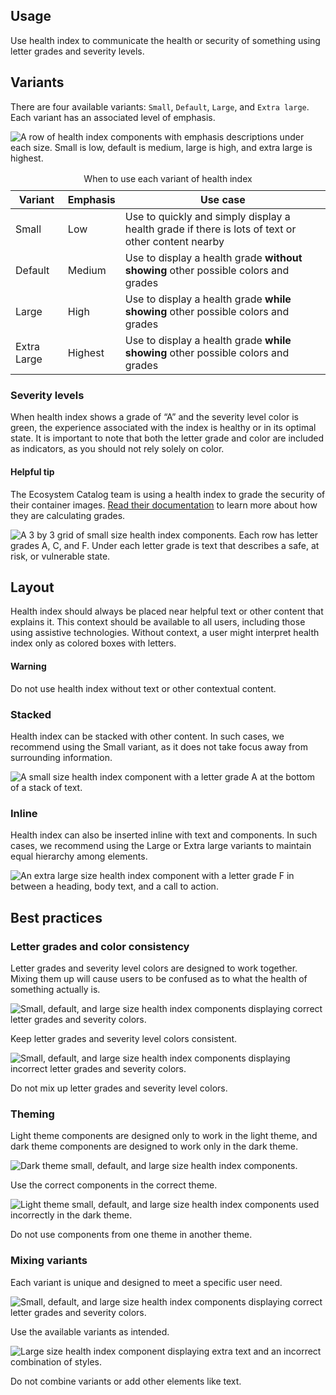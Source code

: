 <style>
  .list-flat {
    margin: 0;
    padding: 0;
    list-style: none;
  }
  rh-table caption {
    font-weight: var(--rh-font-weight-body-text-regular, 400);
    font-size: var(--rh-font-size-code-sm, 0.875rem);
  }
</style>

## Usage

Use health index to communicate the health or security of something using letter grades and severity levels.

## Variants

There are four available variants: `Small`, `Default`, `Large`, and `Extra large`. Each variant has an associated level of emphasis.


<uxdot-example width-adjustment="752px">
  <img src="../guidelines-variants.svg" alt="A row of health index components with emphasis descriptions under each size. Small is low, default is medium, large is high, and extra large is highest.">
</uxdot-example>

<rh-table>
  <table>
    <caption>When to use each variant of health index</caption>
    <thead>
      <tr>
        <th scope="col" data-label="Variant">Variant</th>
        <th scope="col" data-label="Emphasis">Emphasis</th>
        <th scope="col" data-label="Use case">Use case</th>
      </tr>
    </thead>
    <tbody>
      <tr>
        <td data-label="Variant">Small</td>
        <td data-label="Emphasis">Low</td>
        <td data-label="Use case">Use to quickly and simply display a health grade if there is lots of text or other content nearby</td>
      </tr>
      <tr>
        <td data-label="Variant">Default</td>
        <td data-label="Emphasis">Medium</td>
        <td data-label="Use case">Use to display a health grade <strong>without showing</strong> other possible colors and grades</td>
      </tr>
      <tr>
        <td data-label="Variant">Large</td>
        <td data-label="Emphasis">High</td>
        <td data-label="Use case">Use to display a health grade <strong>while showing</strong> other possible colors and grades</td>
      </tr>
      <tr>
        <td data-label="Variant">Extra Large</td>
        <td data-label="Emphasis">Highest</td>
        <td data-label="Use case">Use to display a health grade <strong>while showing</strong> other possible colors and grades</td>
      </tr>
    </tbody>
  </table>
</rh-table>


### Severity levels

When health index shows a grade of “A” and the severity level color is green, the experience associated with the index is healthy or in its optimal state. It is important to note that both the letter grade and color are included as indicators, as you should not rely solely on color.

<rh-alert state="info">
  <h4 slot="header">Helpful tip</h4>
  <p>The Ecosystem Catalog team is using a health index to grade the security of their container images. <a href="https://catalog.redhat.com/software/containers/openshift3/ose-pod/57ea8d029c624c035f96f424?architecture=amd64&image=630e82fc80cc9b32912f31e7&container-tabs=security">Read their documentation</a> to learn more about how they are calculating grades.</p>
</rh-alert>


<uxdot-example width-adjustment="640px">
  <img src="../guidelines-severity-levels.svg" alt="A 3 by 3 grid of small size health index components. Each row has letter grades A, C, and F. Under each letter grade is text that describes a safe, at risk, or vulnerable state.">
</uxdot-example>


## Layout

Health index should always be placed near helpful text or other content that explains it. This context should be available to all users, including those using assistive technologies. Without context, a user might interpret health index only as colored boxes with letters.

<rh-alert state="warning">
  <h4 slot="header">Warning</h4>
  <p>Do not use health index without text or other contextual content.</p>
</rh-alert>


### Stacked

Health index can be stacked with other content. In such cases, we recommend using the Small variant, as it does not take focus away from surrounding information.

<uxdot-example width-adjustment="120px">
  <img src="../guidelines-layout-stacked.svg" alt="A small size health index component with a letter grade A at the bottom of a stack of text.">
</uxdot-example>


### Inline

Health index can also be inserted inline with text and components. In such cases, we recommend using the Large or Extra large variants to maintain equal hierarchy among elements.

<uxdot-example width-adjustment="752px">
  <img src="../guidelines-layout-inline.svg" alt="An extra large size health index component with a letter grade F in between a heading, body text, and a call to action.">
</uxdot-example>


## Best practices

### Letter grades and color consistency

Letter grades and severity level colors are designed to work together. Mixing them up will cause users to be confused as to what the health of something actually is.

<div class="grid sm-two-columns">
  <uxdot-best-practice variant="do">
    <uxdot-example color-palette="lightest" width-adjustment="176px" slot="image">
      <img src="../guidelines-best-practice-1-do.svg" alt="Small, default, and large size health index components displaying correct letter grades and severity colors.">
    </uxdot-example>
    <p>Keep letter grades and severity level colors consistent.</p>
  </uxdot-best-practice>

  <uxdot-best-practice variant="dont">
    <uxdot-example color-palette="lightest" width-adjustment="176px" slot="image">
      <img src="../guidelines-best-practice-1-dont.svg" alt="Small, default, and large size health index components displaying incorrect letter grades and severity colors.">
    </uxdot-example>
    <p>Do not mix up letter grades and severity level colors.</p>
  </uxdot-best-practice>
</div>


### Theming

Light theme components are designed only to work in the light theme, and dark theme components are designed to work only in the dark theme.

<div class="grid sm-two-columns">
  <uxdot-best-practice variant="do">
    <uxdot-example color-palette="darkest" width-adjustment="176px" slot="image">
      <img src="../guidelines-best-practice-2-do.svg" alt="Dark theme small, default, and large size health index components.">
    </uxdot-example>
    <p>Use the correct components in the correct theme.</p>
  </uxdot-best-practice>

  <uxdot-best-practice variant="dont">
    <uxdot-example color-palette="darkest" width-adjustment="176px" slot="image">
      <img src="../guidelines-best-practice-2-dont.svg" alt="Light theme small, default, and large size health index components used incorrectly in the dark theme.">
    </uxdot-example>
    <p>Do not use components from one theme in another theme.</p>
  </uxdot-best-practice>
</div>


### Mixing variants

Each variant is unique and designed to meet a specific user need.

<div class="grid sm-two-columns">
  <uxdot-best-practice variant="do">
    <uxdot-example color-palette="lightest" width-adjustment="176px" slot="image">
      <img src="../guidelines-best-practice-3-do.svg" alt="Small, default, and large size health index components displaying correct letter grades and severity colors.">
    </uxdot-example>
    <p>Use the available variants as intended.</p>
  </uxdot-best-practice>

  <uxdot-best-practice variant="dont">
    <uxdot-example color-palette="lightest" width-adjustment="278px" slot="image">
      <img src="../guidelines-best-practice-3-dont.svg" alt="Large size health index component displaying extra text and an incorrect combination of styles.">
    </uxdot-example>
    <p>Do not combine variants or add other elements like text.</p>
  </uxdot-best-practice>
</div>
